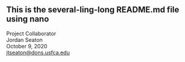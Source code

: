 
## This is the several-ling-long README.md file using nano

Project Collaborator  
Jordan Seaton  
October 9, 2020  
jtseaton@dons.usfca.edu  

